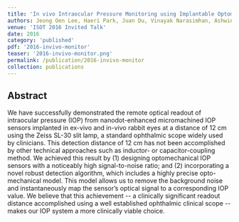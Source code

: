 ```yaml
---
title: 'In vivo Intraocular Pressure Monitoring using Implantable Optomechanical Sensor'
authors: Jeong Oen Lee, Haeri Park, Juan Du, Vinayak Narasimhan, Ashwin Balakrishna, Oliver Chen, David Stretavan, Hyuck Choo'
venue: 'ISOT 2016 Invited Talk'
date: 2016
category: 'published'
pdf: '2016-invivo-monitor'
teaser: '2016-invivo-monitor.png'
permalink: /publication/2016-invivo-monitor
collection: publications
---
```


Abstract
-------
We have successfully demonstrated the remote optical readout of intraocular pressure
(IOP) from nanodot-enhanced micromachined IOP sensors implanted in ex-vivo and in-vivo rabbit
eyes at a distance of 12 cm using the Zeiss SL-30 slit lamp, a standard ophthalmic scope widely
used by clinicians. This detection distance of 12 cm has not been accomplished by other
technical approaches such as inductor- or capacitor-coupling method. We achieved this result by
(1) designing optomechanical IOP sensors with a noticeably high signal-to-noise ratio; and (2)
incorporating a novel robust detection algorithm, which includes a highly precise opto-mechanical
model. This model allows us to remove the background noise and instantaneously map the
sensor’s optical signal to a corresponding IOP value. We believe that this achievement -- a
clinically significant readout distance accomplished using a well established ophthalmic clinical
scope -- makes our IOP system a more clinically viable choice.
